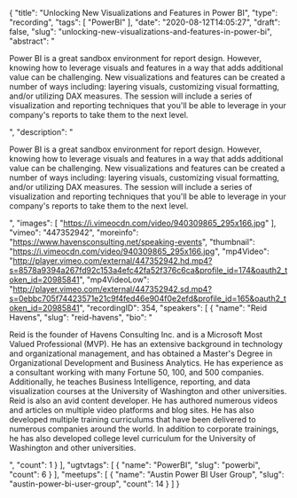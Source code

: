 {
  "title": "Unlocking New Visualizations and Features in Power BI",
  "type": "recording",
  "tags": [
    "PowerBI"
  ],
  "date": "2020-08-12T14:05:27",
  "draft": false,
  "slug": "unlocking-new-visualizations-and-features-in-power-bi",
  "abstract": "<p>Power BI is a great sandbox environment for report design. However, knowing how to leverage visuals and features in a way that adds additional value can be challenging. New visualizations and features can be created a number of ways including: layering visuals, customizing visual formatting, and/or utilizing DAX measures. The session will include a series of visualization and reporting techniques that you'll be able to leverage in your company's reports to take them to the next level.</p>",
  "description": "<p>Power BI is a great sandbox environment for report design. However, knowing how to leverage visuals and features in a way that adds additional value can be challenging. New visualizations and features can be created a number of ways including: layering visuals, customizing visual formatting, and/or utilizing DAX measures. The session will include a series of visualization and reporting techniques that you'll be able to leverage in your company's reports to take them to the next level.</p>",
  "images": [
    "https://i.vimeocdn.com/video/940309865_295x166.jpg"
  ],
  "vimeo": "447352942",
  "moreinfo": "https://www.havensconsulting.net/speaking-events",
  "thumbnail": "https://i.vimeocdn.com/video/940309865_295x166.jpg",
  "mp4Video": "http://player.vimeo.com/external/447352942.hd.mp4?s=8578a9394a267fd92c153a4efc42fa52f376c6ca&profile_id=174&oauth2_token_id=20985841",
  "mp4VideoLow": "http://player.vimeo.com/external/447352942.sd.mp4?s=0ebbc705f74423571e21c9f4fed46e904f0e2efd&profile_id=165&oauth2_token_id=20985841",
  "recordingID": 354,
  "speakers": [
    {
      "name": "Reid Havens",
      "slug": "reid-havens",
      "bio": "<p>Reid is the founder of Havens Consulting Inc. and is a Microsoft Most Valued Professional (MVP). He has an extensive background in technology and organizational management, and has obtained a Master's Degree in Organizational Development and Business Analytics. He has experience as a consultant working with many Fortune 50, 100, and 500 companies. Additionally, he teaches Business Intelligence, reporting, and data visualization courses at the University of Washington and other universities. Reid is also an avid content developer. He has authored numerous videos and articles on multiple video platforms and blog sites. He has also developed multiple training curriculums that have been delivered to numerous companies around the world. In addition to corporate trainings, he has also developed college level curriculum for the University of Washington and other universities.</p>",
      "count": 1
    }
  ],
  "ugtvtags": [
    {
      "name": "PowerBI",
      "slug": "powerbi",
      "count": 6
    }
  ],
  "meetups": [
    {
      "name": "Austin Power BI User Group",
      "slug": "austin-power-bi-user-group",
      "count": 14
    }
  ]
}